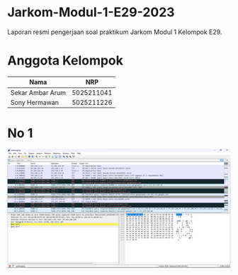 # Jarkom-Modul-1-E29-2023

Laporan resmi pengerjaan soal praktikum Jarkom Modul 1 Kelompok E29.

# Anggota Kelompok
| Nama | NRP |
| --- | --- |
| Sekar Ambar Arum | 5025211041 |
| Sony Hermawan | 5025211226 |

# No 1
![alt text](1.1.png)

